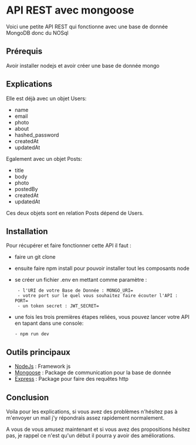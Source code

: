 # API REST avec mongoose

Voici une petite API REST qui fonctionne avec une base de donnée MongoDB donc du NOSql

## Prérequis

Avoir installer nodejs et avoir créer une base de donnée mongo

## Explications

Elle est déjà avec un objet Users:
 - name
 - email
 - photo
 - about
 - hashed_password
 - createdAt
 - updatedAt
 
Egalement avec un objet Posts:
 - title
 - body
 - photo
 - postedBy
 - createdAt
 - updatedAt

Ces deux objets sont en relation Posts dépend de Users.


## Installation

Pour récupérer et faire fonctionner cette API il faut :
 - faire un git clone 
 
 - ensuite faire npm install pour pouvoir installer tout les composants node
 
 - se créer un fichier .env en mettant comme paramètre :
    ````
     - l'URI de votre Base de Donnée : MONGO_URI=
     - votre port sur le quel vous souhaitez faire écouter l'API : PORT=
     - un token secret : JWT_SECRET=
 - une fois les trois premières étapes reliées, vous pouvez lancer votre API en tapant dans une console: 
    ````
    - npm run dev
## Outils principaux

 * [NodeJs](https://nodejs.org/en/) : Framework js
 * [Mongoose](https://mongoosejs.com/docs/guide.html) : Package de communication pour la base de donnée
 * [Express](http://expressjs.com/) : Package pour faire des requêtes http

## Conclusion
    
Voila pour les explications, si vous avez des problèmes n'hésitez 
pas à m'envoyer un mail j'y répondrais assez rapidement normalement.

A vous de vous amusez maintenant et si vous avez des propositions hésitez pas, 
je rappel ce n'est qu'un début il pourra y avoir des améliorations.
